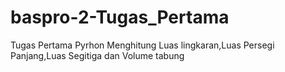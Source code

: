 # baspro-2-Tugas_Pertama
Tugas Pertama Pyrhon Menghitung Luas lingkaran,Luas Persegi Panjang,Luas Segitiga dan Volume tabung
